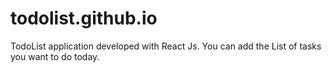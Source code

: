 # todolist.github.io
TodoList application developed with React Js. You can add the List of tasks you want to do today.
